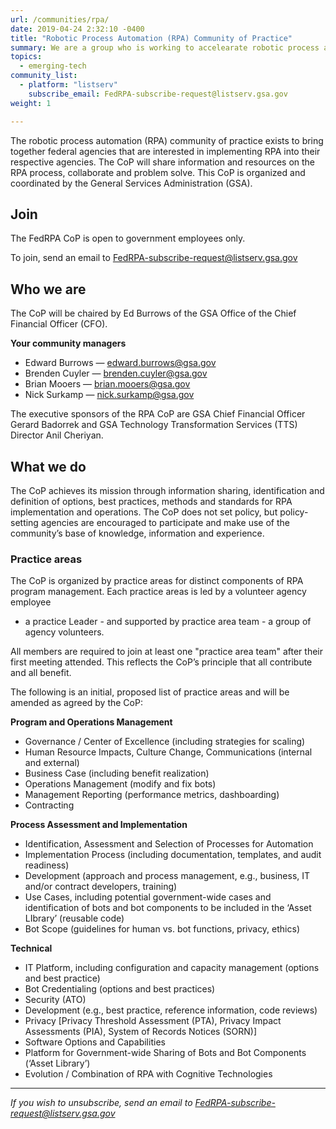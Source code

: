 ```yaml
---
url: /communities/rpa/
date: 2019-04-24 2:32:10 -0400
title: "Robotic Process Automation (RPA) Community of Practice"
summary: We are a group who is working to accelearate robotic process automation (RPA) adoption in the federal government.
topics: 
  - emerging-tech
community_list:
  - platform: "listserv"
    subscribe_email: FedRPA-subscribe-request@listserv.gsa.gov
weight: 1

---
```


The robotic process automation (RPA) community of practice exists to bring together federal agencies that are interested in implementing RPA into their respective agencies. The CoP will share information and resources on the RPA process, collaborate and problem solve. This CoP is organized and coordinated by the General Services Administration (GSA).

## Join

The FedRPA CoP is open to government employees only.

To join, send an email to [FedRPA-subscribe-request@listserv.gsa.gov](mailto:FedRPA-subscribe-request@listserv.gsa.gov)


## Who we are

The CoP will be chaired by Ed Burrows of the GSA Office of the Chief Financial Officer (CFO).

**Your community managers**

- Edward Burrows — [edward.burrows@gsa.gov](mailto:edward.burrows@gsa.gov)
- Brenden Cuyler — [brenden.cuyler@gsa.gov](mailto:brenden.cuyler@gsa.gov)
- Brian Mooers — [brian.mooers@gsa.gov](mailto:brian.mooers@gsa.gov)
- Nick Surkamp — [nick.surkamp@gsa.gov](mailto:nick.surkamp@gsa.gov)

The executive sponsors of the RPA CoP are GSA Chief Financial Officer Gerard Badorrek and GSA Technology Transformation Services (TTS) Director Anil Cheriyan.


## What we do

The CoP achieves its mission through information sharing, identification and definition of options, best practices, methods and standards for RPA implementation and operations. The CoP does not set policy, but policy-setting agencies are encouraged to participate and make use of the community’s base of knowledge, information and experience.

### Practice areas

The CoP is organized by practice areas for distinct components of RPA program management. Each practice areas is led by a volunteer agency employee
- a practice Leader - and supported by practice area team - a group of agency volunteers.

All members are required to join at least one "practice area team" after their first meeting attended. This reflects the CoP’s principle that all contribute and all benefit.

The following is an initial, proposed list of practice areas and will be amended as agreed by the CoP:

**Program and Operations Management**

- Governance / Center of Excellence (including strategies for scaling)
- Human Resource Impacts, Culture Change, Communications (internal and external)
- Business Case (including benefit realization)
- Operations Management (modify and fix bots)
- Management Reporting (performance metrics, dashboarding)
- Contracting

**Process Assessment and Implementation**

- Identification, Assessment and Selection of Processes for Automation
- Implementation Process (including documentation, templates, and audit readiness)
- Development (approach and process management, e.g.,  business, IT and/or contract developers, training)
- Use Cases, including potential government-wide cases and identification of bots and bot components to be included in the ‘Asset LIbrary’ (reusable code)
- Bot Scope (guidelines for human vs. bot functions, privacy, ethics)

**Technical**

- IT Platform, including configuration and capacity management (options and best practice)
- Bot Credentialing (options and best practices)
- Security (ATO)
- Development (e.g.,  best practice, reference information, code reviews)
- Privacy [Privacy Threshold Assessment (PTA), Privacy Impact Assessments (PIA), System of Records Notices (SORN)]
- Software Options and Capabilities
- Platform for Government-wide Sharing of Bots and Bot Components (‘Asset Library’)
- Evolution / Combination of RPA with Cognitive Technologies

---

_If you wish to unsubscribe, send an email to [FedRPA-subscribe-request@listserv.gsa.gov](mailto:FedRPA-subscribe-request@listserv.gsa.gov)_
